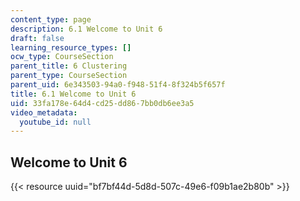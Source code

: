 ```yaml
---
content_type: page
description: 6.1 Welcome to Unit 6
draft: false
learning_resource_types: []
ocw_type: CourseSection
parent_title: 6 Clustering
parent_type: CourseSection
parent_uid: 6e343503-94a0-f948-51f4-8f324b5f657f
title: 6.1 Welcome to Unit 6
uid: 33fa178e-64d4-cd25-dd86-7bb0db6ee3a5
video_metadata:
  youtube_id: null
---
```

## Welcome to Unit 6

{{< resource uuid="bf7bf44d-5d8d-507c-49e6-f09b1ae2b80b" >}}